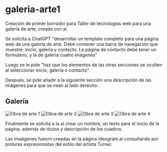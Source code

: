 # galeria-arte1
Creación de primer borrador para Taller de tecnologías web para una galería de arte, creada con ai.

Se solicita a ChatGPT "desarrollar un template completo para una página web de una galería de arte. Debe contener una barra de navegación que muestre: inicio, galería y contacto. La página de contacto debe tener un formulario, y la de galería cuatro imágenes"

Luego se le pide "haz que los elementos de las otras secciones se oculten al seleccionar inicio, galería o contacto".

Después, se pide añadir a la siguiente sección una descripción de las imágenes para que se vean al lado derecho:  <section id="galeria" class="hidden">
        <h2>Galería</h2>
        <div class="gallery">
            <img src="imagen1.jpg" alt="Obra de arte 1">
            <img src="imagen2.jpg" alt="Obra de arte 2">
            <img src="imagen3.jpg" alt="Obra de arte 3">
            <img src="imagen4.jpg" alt="Obra de arte 4">
        </div>
    </section>
    
Finalmente se solicita a la ai crear un nombre, un texto para el inicio de la página, además de títulos y descripción de los cuadros.

Las imaágenes fueorn creadas en la página ideogram.ai consultando por pinturas expresionistas del estilo del artista Turner.
